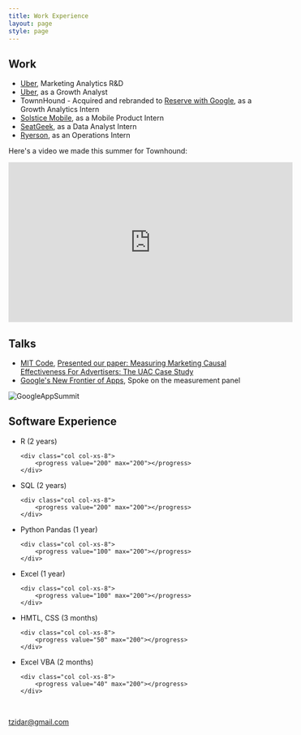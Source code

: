```yaml
---
title: Work Experience
layout: page
style: page
---
```




## Work
* [Uber](https://www.uber.com/), Marketing Analytics R&D 
* [Uber](https://www.uber.com/), as a Growth Analyst 
* TownnHound - Acquired and rebranded to [Reserve with Google](https://www.google.com/maps/reserve/), as a Growth Analytics Intern
* [Solstice Mobile](http://www.solstice-mobile.com), as a Mobile Product Intern
* [SeatGeek](https://seatgeek.com/), as a Data Analyst Intern
* [Ryerson](http://www.ryerson.com/?__geo=635752838062540315&sc_lang=en), as an Operations Intern


<div class="row" id="video">
<p> Here's a video we made this summer for Townhound: </p>
<iframe width="560" height="315" src="https://www.youtube.com/embed/vshG6Yiaoiw" frameborder="0" allowfullscreen></iframe>
</div>

## Talks
* [MIT Code](http://ide.mit.edu/events/2018-conference-digital-experimentation-code-0), [Presented our paper: Measuring Marketing Causal Effectiveness For Advertisers: The UAC Case Study](https://www.dropbox.com/sh/23jfbsamvrtk048/AADOq5cV0mwW58QI15FxGvEqa/Parallel%20Session%20F?dl=0&preview=Barajas+-+Measuring+Marketing+Causal+Effectiveness+For+Advertisers+The+UAC+Case+Study.docx&subfolder_nav_tracking=1)
* [Google's New Frontier of Apps](https://events.withgoogle.com/google-apps-summit-2018/), Spoke on the measurement panel

<img src="https://s3-us-west-2.amazonaws.com/files.tomzidar.com/carousel/IMG_8632.jpeg" alt="GoogleAppSummit" >

## Software Experience
<ul>

<div class="row">
	<div class="col col-xs-4">
		<li> R (2 years) </li>
	</div> 

	<div class="col col-xs-8">
		<progress value="200" max="200"></progress>
	</div>
</div>

<div class="row">
	<div class="col col-xs-4">
		<li> SQL (2 years) </li>
	</div> 

	<div class="col col-xs-8">
		<progress value="200" max="200"></progress>
	</div>
</div>

<div class="row">
	<div class="col col-xs-4">
		<li> Python Pandas (1 year) </li>
	</div> 

	<div class="col col-xs-8">
		<progress value="100" max="200"></progress>
	</div>
</div>



<div class="row">
	<div class="col col-xs-4">
		<li> Excel (1 year) </li>
	</div> 

	<div class="col col-xs-8">
		<progress value="100" max="200"></progress>
	</div>
</div>




<div class="row">
	<div class="col col-xs-4">
		<li> HMTL, CSS (3 months) </li>
	</div> 

	<div class="col col-xs-8">
		<progress value="50" max="200"></progress>
	</div>
</div>





<div class="row">
	<div class="col col-xs-4">
		<li> Excel VBA (2 months) </li>
	</div> 

	<div class="col col-xs-8">
		<progress value="40" max="200"></progress>
	</div>
</div>

</ul>

<br>
<div class="row">
	<div class="col col-xs-4"></div>
	<div class="col col-xs-4 text-center">
		<i class="fa fa-envelope-o fa-3x"></i>
		<p><a href="mailto:tzidar@gmail.com">tzidar@gmail.com</a></p>
	</div>
</div>
